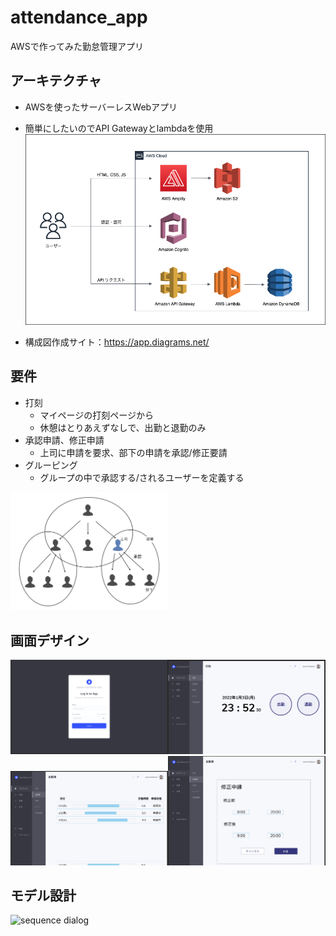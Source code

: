 # attendance_app
AWSで作ってみた勤怠管理アプリ

## アーキテクチャ
- AWSを使ったサーバーレスWebアプリ
- 簡単にしたいのでAPI Gatewayとlambdaを使用
![image](aws_architecture_image.png)

- 構成図作成サイト：https://app.diagrams.net/

## 要件
- 打刻
  - マイページの打刻ページから
  - 休憩はとりあえずなしで、出勤と退勤のみ
- 承認申請、修正申請
  - 上司に申請を要求、部下の申請を承認/修正要請
- グルーピング
  - グループの中で承認する/されるユーザーを定義する
<img src="group_image.png" width="50%">

## 画面デザイン
<img src="design1.png" width="50%"><img src="design2.png" width="50%">
<img src="design3.png" width="50%"><img src="design4.png" width="50%">

## モデル設計
![sequence dialog](http://www.plantuml.com/plantuml/proxy?src=https://raw.githubusercontent.com/AtsushiNi/attendance_app/main/ER_image.txt)